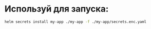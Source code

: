 # Используй для запуска:
```bash
helm secrets install my-app ./my-app -f ./my-app/secrets.enc.yaml
```